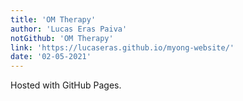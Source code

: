 ```yaml
---
title: 'OM Therapy'
author: 'Lucas Eras Paiva'
notGithub: 'OM Therapy'
link: 'https://lucaseras.github.io/myong-website/'
date: '02-05-2021'
---
```


Hosted with GitHub Pages.
